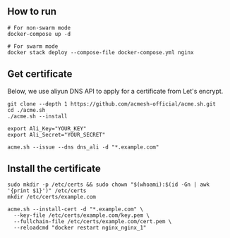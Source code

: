 ## How to run

```
# For non-swarm mode
docker-compose up -d

# For swarm mode
docker stack deploy --compose-file docker-compose.yml nginx
```

## Get certificate

Below, we use aliyun DNS API to apply for a certificate from Let's encrypt.

```
git clone --depth 1 https://github.com/acmesh-official/acme.sh.git
cd ./acme.sh
./acme.sh --install

export Ali_Key="YOUR_KEY"
export Ali_Secret="YOUR_SECRET"

acme.sh --issue --dns dns_ali -d "*.example.com"
```

## Install the certificate

```
sudo mkdir -p /etc/certs && sudo chown "$(whoami):$(id -Gn | awk '{print $1}')" /etc/certs
mkdir /etc/certs/example.com

acme.sh --install-cert -d "*.example.com" \
  --key-file /etc/certs/example.com/key.pem \
  --fullchain-file /etc/certs/example.com/cert.pem \
  --reloadcmd "docker restart nginx_nginx_1"
```
